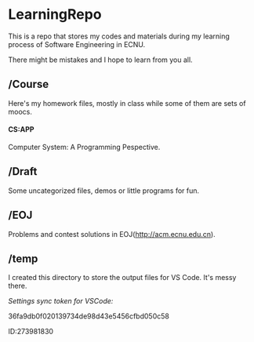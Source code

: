 # LearningRepo

This is a repo that stores my codes and materials during my learning process of Software Engineering in ECNU.

There might be mistakes and I hope to learn from you all.

## /Course

Here's my homework files, mostly in class while some of them are sets of moocs.
#### CS:APP
Computer System: A Programming Pespective.

## /Draft

Some uncategorized files, demos or little programs for fun.

## /EOJ

Problems and contest solutions in EOJ(http://acm.ecnu.edu.cn).

## /temp

I created this directory to store the output files for VS Code.
It's messy there.

*Settings sync token for VSCode:*

36fa9db0f020139734de98d43e5456cfbd050c58

ID:273981830
